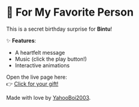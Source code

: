# 💖 For My Favorite Person  

This is a secret birthday surprise for **Bintu**!  

✨ **Features**:  
- A heartfelt message  
- Music (click the play button!)  
- Interactive animations  

Open the live page here:  
👉 [Click for your gift!](https://YahooBoi2003.github.io/birthday_page/)  

Made with love by [YahooBoi2003](https://github.com/YahooBoi2003).  

